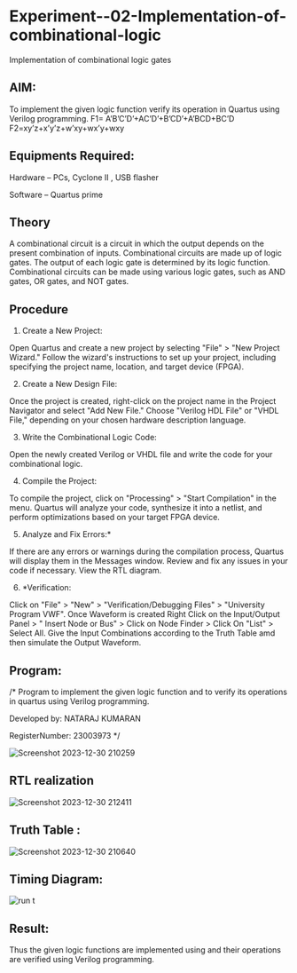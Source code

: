 # Experiment--02-Implementation-of-combinational-logic
Implementation of combinational logic gates
 
## AIM:
To implement the given logic function verify its operation in Quartus using Verilog programming.
 F1= A’B’C’D’+AC’D’+B’CD’+A’BCD+BC’D
F2=xy’z+x’y’z+w’xy+wx’y+wxy
## Equipments Required:
Hardware – PCs, Cyclone II , USB flasher

Software – Quartus prime
## Theory
 A combinational circuit is a circuit in which the output depends on the present combination of inputs.
Combinational circuits are made up of logic gates. The output of each logic gate is determined by its logic function. Combinational circuits can be made using various logic gates, such as AND gates, OR gates, and NOT gates.
## Procedure
1.	Create a New Project:

Open Quartus and create a new project by selecting "File" > "New Project Wizard."
Follow the wizard's instructions to set up your project, including specifying the project name, location, and target device (FPGA).

2.	Create a New Design File:

Once the project is created, right-click on the project name in the Project Navigator and select "Add New File."
Choose "Verilog HDL File" or "VHDL File," depending on your chosen hardware description language.

3.	Write the Combinational Logic Code:

Open the newly created Verilog or VHDL file and write the code for your combinational logic.

4.	Compile the Project:

To compile the project, click on "Processing" > "Start Compilation" in the menu.
Quartus will analyze your code, synthesize it into a netlist, and perform optimizations based on your target FPGA device.

5.	Analyze and Fix Errors:*
 
If there are any errors or warnings during the compilation process, Quartus will display them in the Messages window.
Review and fix any issues in your code if necessary.
View the RTL diagram.

6.	*Verification:

Click on "File" > "New" > "Verification/Debugging Files" > "University Program VWF".
Once Waveform is created Right Click on the Input/Output Panel > " Insert Node or Bus" > Click on Node Finder > Click On "List" > Select All.
Give the Input Combinations according to the Truth Table amd then simulate the Output Waveform.


## Program:
/*
Program to implement the given logic function and to verify its operations in quartus using Verilog programming.

Developed by: NATARAJ KUMARAN

RegisterNumber: 23003973 
*/

![Screenshot 2023-12-30 210259](https://github.com/nataraj26/Experiment--02-Implementation-of-combinational-logic-/assets/147514615/563ef23a-e2c2-489d-9105-9e36a2f1c75d)


## RTL realization

![Screenshot 2023-12-30 212411](https://github.com/nataraj26/Experiment--02-Implementation-of-combinational-logic-/assets/147514615/554611f4-5596-4e39-b0e2-6731d7ec7cca)

## Truth Table :

![Screenshot 2023-12-30 210640](https://github.com/nataraj26/Experiment--02-Implementation-of-combinational-logic-/assets/147514615/7b1800bf-29fc-421a-aacc-296c8dafc395)

## Timing Diagram:

![run t](https://github.com/nataraj26/Experiment--02-Implementation-of-combinational-logic-/assets/147514615/17744d52-13a7-4222-b275-4dae305c4d74)

## Result:
Thus the given logic functions are implemented using  and their operations are verified using Verilog programming.
